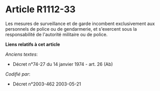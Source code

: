 # Article R1112-33

Les mesures de surveillance et de garde incombent exclusivement aux personnels de police ou de gendarmerie, et s'exercent
sous la responsabilité de l'autorité militaire ou de police.

**Liens relatifs à cet article**

_Anciens textes_:

  - Décret n°74-27 du 14 janvier 1974 - art. 26 (Ab)

_Codifié par_:

  - Décret n°2003-462 2003-05-21
